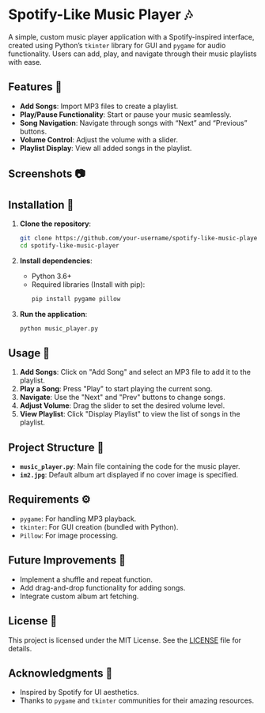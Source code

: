 



# Spotify-Like Music Player 🎶

A simple, custom music player application with a Spotify-inspired interface, created using Python’s `tkinter` library for GUI and `pygame` for audio functionality. Users can add, play, and navigate through their music playlists with ease.

## Features 📌

- **Add Songs**: Import MP3 files to create a playlist.
- **Play/Pause Functionality**: Start or pause your music seamlessly.
- **Song Navigation**: Navigate through songs with “Next” and “Previous” buttons.
- **Volume Control**: Adjust the volume with a slider.
- **Playlist Display**: View all added songs in the playlist.

## Screenshots 📷

<!-- Add screenshots of the application here -->

## Installation 🔧

1. **Clone the repository**:
    ```bash
    git clone https://github.com/your-username/spotify-like-music-player.git
    cd spotify-like-music-player
    ```

2. **Install dependencies**:
    - Python 3.6+
    - Required libraries (Install with pip):
      ```bash
      pip install pygame pillow
      ```

3. **Run the application**:
    ```bash
    python music_player.py
    ```

## Usage 🎵

1. **Add Songs**: Click on "Add Song" and select an MP3 file to add it to the playlist.
2. **Play a Song**: Press "Play" to start playing the current song.
3. **Navigate**: Use the "Next" and "Prev" buttons to change songs.
4. **Adjust Volume**: Drag the slider to set the desired volume level.
5. **View Playlist**: Click "Display Playlist" to view the list of songs in the playlist.

## Project Structure 📁

- **`music_player.py`**: Main file containing the code for the music player.
- **`im2.jpg`**: Default album art displayed if no cover image is specified.

## Requirements ⚙️

- `pygame`: For handling MP3 playback.
- `tkinter`: For GUI creation (bundled with Python).
- `Pillow`: For image processing.

## Future Improvements 🌱

- Implement a shuffle and repeat function.
- Add drag-and-drop functionality for adding songs.
- Integrate custom album art fetching.

## License 📜

This project is licensed under the MIT License. See the [LICENSE](LICENSE) file for details.

## Acknowledgments 🙏

- Inspired by Spotify for UI aesthetics.
- Thanks to `pygame` and `tkinter` communities for their amazing resources.

